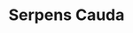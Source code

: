---
cc-type: constellation
title: "Serpens Cauda"
hashtag: serpens-cauda
borders:
  - Aquila
  - Ophiuchus
  - Sagittarius
  - Scutum
subdivision-of:
  - Serpens
tags:
  - Serpens
---